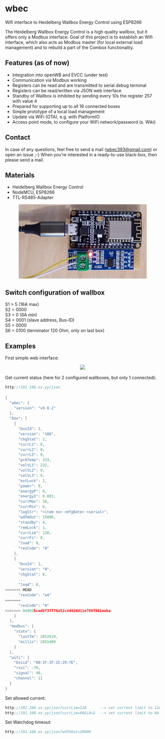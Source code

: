 # wbec
Wifi interface to Heidelberg Wallbox Energy Control using ESP8266  
  
The Heidelberg Wallbox Energy Control is a high quality wallbox, but it offers only a Modbus interface.
Goal of this project is to establish an Wifi interface, which also acts as Modbus master (for local external load management) and to rebuild a part of the Combox functionality.  

## Features (as of now)
- Integration into openWB and EVCC (under test)
- Communication via Modbus working
- Registers can be read and are transmitted to serial debug terminal
- Registers can be read/written via JSON web interface
- Standby of Wallbox is inhibited by sending every 10s the register 257 with value 4
- Prepared for supporting up to all 16 connected boxes
- Simple prototype of a local load management
- Update via WiFi (OTA), e.g. with PlatformIO
- Access point mode, to configure your WiFi network/password (s. Wiki)

## Contact
In case of any questions, feel free to send a mail (wbec393@gmail.com) or open an issue  ;-)
When you're interested in a ready-to-use black-box, then please send a mail.

## Materials
- Heidelberg Wallbox Energy Control
- NodeMCU, ESP8266
- TTL-RS485-Adapter

<p align="center">
  <img src="/images/wbec.jpg">
</p>

## Switch configuration of wallbox
S1 > 5 (16A max)  
S2 = 0000  
S3 = 0 (6A min)  
S4 = 0001 (slave address, Bus-ID)  
S5 = 0000  
S6 = 0100 (terminator 120 Ohm, only on last box)  

## Examples
First simple web interface:
<p align="center">
  <img src="https://i.ibb.co/kKSkL1X/wbec-Web-Interface.png">
</p>

Get current status (here for 2 configured wallboxes, but only 1 connected):
```c++
http://192.168.xx.yy/json

{
  "wbec": {
    "version": "v0.0.2"
  },
  "box": [
    {
      "busId": 1,
      "version": "108",
      "chgStat": 2,
      "currL1": 0,
      "currL2": 0,
      "currL3": 0,
      "pcbTemp": 333,
      "voltL1": 232,
      "voltL2": 9,
      "voltL3": 9,
      "extLock": 1,
      "power": 0,
      "energyP": 0,
      "energyI": 0.003,
      "currMax": 16,
      "currMin": 6,
      "logStr": "<item no> <mfgDate> <serial>",
      "wdTmOut": 15000,
      "standby": 4,
      "remLock": 1,
      "currLim": 130,
      "currFs": 0,
      "load": 0,
      "resCode": "0"
    },
    {
      "busId": 2,
      "version": "0",
      "chgStat": 0,
      ...
      "load": 0,
<<<<<<< HEAD
      "resCode": "e4"
=======
      "resCode": "0"
>>>>>>> 9e902bcad8f37f76a52c4d42dd11e780f061eeba
    }
  ],
  "modbus": {
    "state": {
      "lastTm": 2852819,
      "millis": 2855489
    }
  },
  "wifi": {
    "bssid": "00:1F:3F:15:29:7E",
    "rssi": -76,
    "signal": 48,
    "channel": 11
  }
}
```

Set allowed current:
```c++
http://192.168.xx.yy/json?currLim=120      --> set current limit to 12A (on the box with id=0, i.e. ModBus Bus-ID=1)
http://192.168.xx.yy/json?currLim=60&id=2  --> set current limit to 6A on the box with id=2 (i.e. ModBus Bus-ID=3)
```

Set Watchdog timeout:
```c++
http://192.168.xx.yy/json?wdTmOut=20000
```
